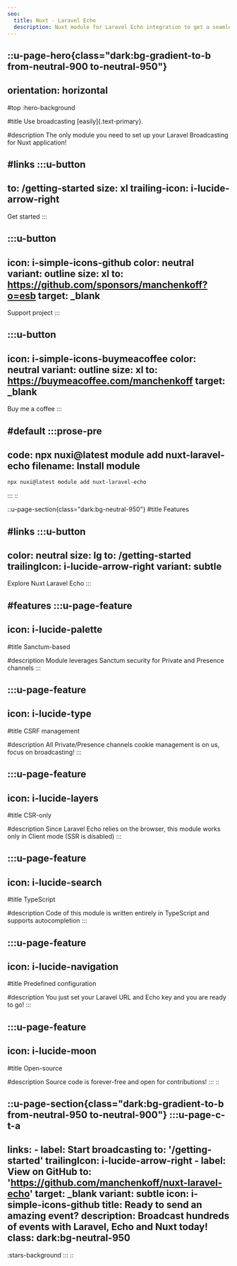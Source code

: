 ```yaml
---
seo:
  title: Nuxt - Laravel Echo
  description: Nuxt module for Laravel Echo integration to get a seamless experience with application broadcasting.
---
```


::u-page-hero{class="dark:bg-gradient-to-b from-neutral-900 to-neutral-950"}
---
orientation: horizontal
---
#top
:hero-background

#title
Use broadcasting [easily]{.text-primary}.

#description
The only module you need to set up your Laravel Broadcasting for Nuxt application!

#links
  :::u-button
  ---
  to: /getting-started
  size: xl
  trailing-icon: i-lucide-arrow-right
  ---
  Get started
  :::

  :::u-button
  ---
  icon: i-simple-icons-github
  color: neutral
  variant: outline
  size: xl
  to: https://github.com/sponsors/manchenkoff?o=esb
  target: _blank
  ---
  Support project
  :::

  :::u-button
  ---
  icon: i-simple-icons-buymeacoffee
  color: neutral
  variant: outline
  size: xl
  to: https://buymeacoffee.com/manchenkoff
  target: _blank
  ---
  Buy me a coffee
  :::


#default
  :::prose-pre
  ---
  code: npx nuxi@latest module add nuxt-laravel-echo
  filename: Install module
  ---

  ```bash
  npx nuxi@latest module add nuxt-laravel-echo
  ```
  :::
::

::u-page-section{class="dark:bg-neutral-950"}
#title
Features

#links
  :::u-button
  ---
  color: neutral
  size: lg
  to: /getting-started
  trailingIcon: i-lucide-arrow-right
  variant: subtle
  ---
  Explore Nuxt Laravel Echo
  :::

#features
  :::u-page-feature
  ---
  icon: i-lucide-palette
  ---
  #title
  Sanctum-based

  #description
  Module leverages Sanctum security for Private and Presence channels 
  :::

  :::u-page-feature
  ---
  icon: i-lucide-type
  ---
  #title
  CSRF management

  #description
  All Private/Presence channels cookie management is on us, focus on broadcasting!
  :::

  :::u-page-feature
  ---
  icon: i-lucide-layers
  ---
  #title
  CSR-only

  #description
  Since Laravel Echo relies on the browser, this module works only in Client mode (SSR is disabled)
  :::

  :::u-page-feature
  ---
  icon: i-lucide-search
  ---
  #title
  TypeScript

  #description
  Code of this module is written entirely in TypeScript and supports autocompletion
  :::

  :::u-page-feature
  ---
  icon: i-lucide-navigation
  ---
  #title
  Predefined configuration

  #description
  You just set your Laravel URL and Echo key and you are ready to go! 
  :::

  :::u-page-feature
  ---
  icon: i-lucide-moon
  ---
  #title
  Open-source

  #description
  Source code is forever-free and open for contributions!
  :::
::

::u-page-section{class="dark:bg-gradient-to-b from-neutral-950 to-neutral-900"}
  :::u-page-c-t-a
  ---
  links:
    - label: Start broadcasting
      to: '/getting-started'
      trailingIcon: i-lucide-arrow-right
    - label: View on GitHub
      to: 'https://github.com/manchenkoff/nuxt-laravel-echo'
      target: _blank
      variant: subtle
      icon: i-simple-icons-github
  title: Ready to send an amazing event?
  description: Broadcast hundreds of events with Laravel, Echo and Nuxt today!
  class: dark:bg-neutral-950
  ---

  :stars-background
  :::
::

